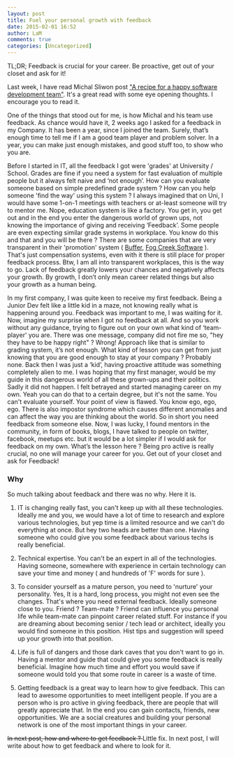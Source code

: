 ```yaml
---
layout: post
title: Fuel your personal growth with feedback
date: 2015-02-01 16:52
author: LaM
comments: true
categories: [Uncategorized]
---
```

TL;DR; Feedback is crucial for your career. Be proactive, get out of your closet and ask for it!

Last week, I have read Michal Sliwon post <a href="http://blog.mihcall.com/2014/12/21/A-recipe-for-a-happy-software-development-team">"A recipe for a happy software development team"</a>. It's a great read with some eye opening thoughts. I encourage you to read it.

One of the things that stood out for me, is how Michal and his team use feedback. As chance would have it, 2 weeks ago I asked for a feedback in my Company. It has been a year, since I joined the team. Surely, that’s enough time to tell me if I am a good team player and problem solver. In a year, you can make just enough mistakes, and good stuff too, to show who you are.

Before I started in IT, all the feedback I got were 'grades' at University / School. Grades are fine if you need a system for fast evaluation of multiple people but it always felt naive and ‘not enough’. How can you evaluate someone based on simple predefined grade system ? How can you help someone 'find the way' using this system ? I always imagined that on Uni, I would have some 1-on-1 meetings with teachers or at-least someone will try to mentor me. Nope, education system is like a factory. You get in, you get out and in the end you enter the dangerous world of grown ups, not knowing the importance of giving and receiving ‘Feedback’. Some people are even expecting similar grade systems in workplace. You know do this and that and you will be there ? There are some companies that are very transparent in their 'promotion' system ( <a href="https://open.bufferapp.com/introducing-open-salaries-at-buffer-including-our-transparent-formula-and-all-individual-salaries/">Buffer</a>, <a href="http://www.joelonsoftware.com/articles/fog0000000038.html">Fog Creek Software</a>  ). That's just compensation systems, even with it there is still place for proper feedback process. Btw, I am all into transparent workplaces, this is the way to go. Lack of feedback greatly lowers your chances and negatively affects your growth. By growth, I don’t only mean career related things but also your growth as a human being.

In my first company, I was quite keen to receive my first feedback. Being a Junior Dev felt like a little kid in a maze, not knowing really what is happening around you. Feedback was important to me, I was waiting for it. Now, imagine my surprise when I got no feedback at all. And so you work without any guidance, trying to figure out on your own what kind of ‘team-player’ you are. There was one message, company did not fire me so, "hey they have to be happy right" ? Wrong! Approach like that is similar to grading system, it’s not enough. What kind of lesson you can get from just knowing that you are good enough to stay at your company ? Probably none. Back then I was just a ‘kid’, having proactive attitude was something completely alien to me. I was hoping that my first manager, would be my guide in this dangerous world of all these grown-ups and their politics. Sadly it did not happen. I felt betrayed and started managing career on my own. Yeah you can do that to a certain degree, but it's not the same. You can't evaluate yourself. Your point of view is flawed. You know ego, ego, ego. There is also impostor syndrome which causes different anomalies and can affect the way you are thinking about the world. So in short you need feedback from someone else. Now, I was lucky, I found mentors in the community, in form of books, blogs, I have talked to people on twitter, facebook, meetups etc. but it would be a lot simpler if I would ask for feedback on my own. What’s the lesson here ? Being pro active is really crucial, no one will manage your career for you. Get out of your closet and ask for Feedback!

<h3>Why</h3>

So much talking about feedback and there was no why. Here it is.

1. IT is changing really fast, you can't keep up with all these technologies. Ideally me and you, we would have a lot of time to research and explore various technologies, but yep time is a limited resource and we can't do everything at once. But hey two heads are better than one. Having someone who could give you some feedback about various techs is really beneficial.

2. Technical expertise. You can't be an expert in all of the technologies. Having someone, somewhere with experience in certain technology can save your time and money ( and hundreds of 'F' words for sure ).

3. To consider yourself as a mature person, you need to 'nurture' your personality. Yes, It is a hard, long process, you might not even see the changes. That's where you need external feedback. Ideally someone close to you. Friend ? Team-mate ? Friend can influence you personal life while team-mate can pinpoint career related stuff. For instance if you are dreaming about becoming senior / tech lead or architect, ideally you would find someone in this position. Hist tips and suggestion will speed up your growth into that position. 

4. Life is full of dangers and those dark caves that you don't want to go in. Having a mentor and guide that could give you some feedback is really beneficial. Imagine how much time and effort you would save if someone would told you that some route in career is a waste of time.

5. Getting feedback is a great way to learn how to give feedback. This can lead to awesome opportunities to meet intelligent people. If you are a person who is pro active in giving feedback, there are people that will greatly appreciate that. In the end you can gain contacts, friends, new opportunities. We are a social creatures and building your personal network is one of the most important things in your career.

<del datetime="2015-02-02T21:57:21+00:00">In next post, how and where to get feedback ?
</del>
Little fix. In next post, I will write about how to get feedback and where to look for it.
